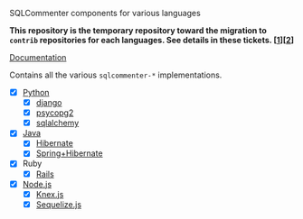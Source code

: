 SQLCommenter components for various languages

**This repository is the temporary repository toward the migration to `contrib` repositories for each languages. See details in these tickets. [[1](https://github.com/open-telemetry/community/issues/783)][[2](https://github.com/open-telemetry/opentelemetry-java-contrib/issues/205)]**

 [Documentation](https://google.github.io/sqlcommenter/)

 Contains all the various `sqlcommenter-*` implementations.

- [X] [Python](python/sqlcommenter-python/README.md)
  - [X] [django](python/sqlcommenter-python/README.md#django)
  - [X] [psycopg2](python/sqlcommenter-python/README.md#psycopg2)
  - [X] [sqlalchemy](python/sqlcommenter-python/README.md#sqlalchemy)
- [X] [Java](java/sqlcommenter-java/README.md)
  - [X] [Hibernate](java/sqlcommenter-java/README.md#hibernate)
  - [X] [Spring+Hibernate](java/sqlcommenter-java/README.md#spring-hibernate)
- [X] Ruby
  - [X] [Rails](ruby/sqlcommenter-ruby/sqlcommenter_rails/README.md)
- [X] [Node.js](nodejs/sqlcommenter-nodejs/README.md)
  - [X] [Knex.js](nodejs/sqlcommenter-nodejs/packages/sqlcommenter-knex/README.md)
  - [X] [Sequelize.js](nodejs/sqlcommenter-nodejs/packages/sqlcommenter-sequelize/README.md)
